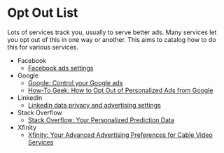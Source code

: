Opt Out List
============

Lots of services track you, usually to serve better ads. Many services let you opt out of this in one way or another. This aims to catalog how to do this for various services.

- Facebook
  - [Facebook ads settings](https://www.facebook.com/settings?tab=ads)
- Google
  - [Google: Control your Google ads](https://www.google.com/settings/ads)
  - [How-To Geek: How to Opt Out of Personalized Ads from Google](http://www.howtogeek.com/285835/how-to-opt-out-of-personalized-ads-from-google/)
- LinkedIn
  - [Linkedin data privacy and advertising settings](https://www.linkedin.com/psettings/privacy#data-privacy)
- Stack Overflow
  - [Stack Overflow: Your Personalized Prediction Data](https://stackoverflow.com/users/prediction-data)
- Xfinity
  - [Xfinity: Your Advanced Advertising Preferences for Cable Video Services](https://www.xfinity.com/adservices)